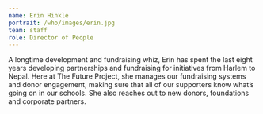 ```yaml
---
name: Erin Hinkle
portrait: /who/images/erin.jpg
team: staff
role: Director of People
---
```


A longtime development and fundraising whiz, Erin has spent the last eight years developing partnerships and fundraising for initiatives from Harlem to Nepal. Here at The Future Project, she manages our fundraising systems and donor engagement, making sure that all of our supporters know what’s going on in our schools. She also reaches out to new donors, foundations and corporate partners.